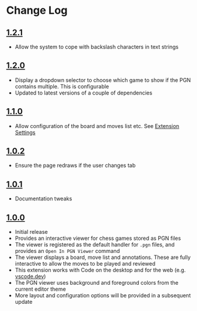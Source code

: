 # Change Log

## [1.2.1]

- Allow the system to cope with backslash characters in text strings 

## [1.2.0]

- Display a dropdown selector to choose which game to show if the PGN contains multiple. This is configurable
- Updated to latest versions of a couple of dependencies

## [1.1.0]

- Allow configuration of the board and moves list etc. See [Extension Settings](README.md#extension-settings)

## [1.0.2]

- Ensure the page redraws if the user changes tab

## [1.0.1]

- Documentation tweaks

## [1.0.0]

- Initial release
- Provides an interactive viewer for chess games stored as PGN files
- The viewer is registered as the default handler for `.pgn` files, and provides an `Open In PGN Viewer` command
- The viewer displays a board, move list and annotations. These are fully interactive to allow the moves to be played and reviewed
- This extension works with Code on the desktop and for the web (e.g. [vscode.dev](https://vscode.dev))
- The PGN viewer uses background and foreground colors from the current editor theme
- More layout and configuration options will be provided in a subsequent update

[1.2.1]: https://github.com/Motivesoft/vscode-pgn-viewer/releases/tag/v1.2.1
[1.2.0]: https://github.com/Motivesoft/vscode-pgn-viewer/releases/tag/v1.2.0
[1.1.0]: https://github.com/Motivesoft/vscode-pgn-viewer/releases/tag/v1.1.0
[1.0.2]: https://github.com/Motivesoft/vscode-pgn-viewer/releases/tag/v1.0.2
[1.0.1]: https://github.com/Motivesoft/vscode-pgn-viewer/releases/tag/v1.0.1
[1.0.0]: https://github.com/Motivesoft/vscode-pgn-viewer/releases/tag/v1.0.0

